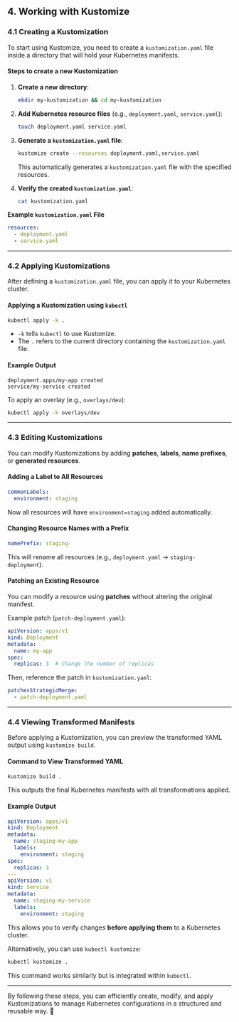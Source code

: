 ## **4. Working with Kustomize**  

### **4.1 Creating a Kustomization**  
To start using Kustomize, you need to create a `kustomization.yaml` file inside a directory that will hold your Kubernetes manifests.  

#### **Steps to create a new Kustomization**  
1. **Create a new directory**:  
   ```sh
   mkdir my-kustomization && cd my-kustomization
   ```

2. **Add Kubernetes resource files** (e.g., `deployment.yaml`, `service.yaml`):  
   ```sh
   touch deployment.yaml service.yaml
   ```

3. **Generate a `kustomization.yaml` file**:  
   ```sh
   kustomize create --resources deployment.yaml,service.yaml
   ```
   This automatically generates a `kustomization.yaml` file with the specified resources.  

4. **Verify the created `kustomization.yaml`**:  
   ```sh
   cat kustomization.yaml
   ```

**Example `kustomization.yaml` File**  
```yaml
resources:
  - deployment.yaml
  - service.yaml
```

---

### **4.2 Applying Kustomizations**  
After defining a `kustomization.yaml` file, you can apply it to your Kubernetes cluster.  

#### **Applying a Kustomization using `kubectl`**  
```sh
kubectl apply -k .
```
- `-k` tells `kubectl` to use Kustomize.  
- The `.` refers to the current directory containing the `kustomization.yaml` file.  

#### **Example Output**  
```
deployment.apps/my-app created
service/my-service created
```

To apply an overlay (e.g., `overlays/dev`):  
```sh
kubectl apply -k overlays/dev
```

---

### **4.3 Editing Kustomizations**  
You can modify Kustomizations by adding **patches**, **labels**, **name prefixes**, or **generated resources**.  

#### **Adding a Label to All Resources**  
```yaml
commonLabels:
  environment: staging
```
Now all resources will have `environment=staging` added automatically.  

#### **Changing Resource Names with a Prefix**  
```yaml
namePrefix: staging-
```
This will rename all resources (e.g., `deployment.yaml` → `staging-deployment`).  

#### **Patching an Existing Resource**  
You can modify a resource using **patches** without altering the original manifest.  

Example patch (`patch-deployment.yaml`):  
```yaml
apiVersion: apps/v1
kind: Deployment
metadata:
  name: my-app
spec:
  replicas: 3  # Change the number of replicas
```
Then, reference the patch in `kustomization.yaml`:  
```yaml
patchesStrategicMerge:
  - patch-deployment.yaml
```

---

### **4.4 Viewing Transformed Manifests**  
Before applying a Kustomization, you can preview the transformed YAML output using `kustomize build`.  

#### **Command to View Transformed YAML**  
```sh
kustomize build .
```
This outputs the final Kubernetes manifests with all transformations applied.  

#### **Example Output**  
```yaml
apiVersion: apps/v1
kind: Deployment
metadata:
  name: staging-my-app
  labels:
    environment: staging
spec:
  replicas: 3
---
apiVersion: v1
kind: Service
metadata:
  name: staging-my-service
  labels:
    environment: staging
```
This allows you to verify changes **before applying them** to a Kubernetes cluster.  

Alternatively, you can use `kubectl kustomize`:  
```sh
kubectl kustomize .
```
This command works similarly but is integrated within `kubectl`.  

---

By following these steps, you can efficiently create, modify, and apply Kustomizations to manage Kubernetes configurations in a structured and reusable way. 🚀